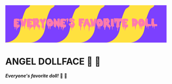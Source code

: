 <p align="center">
 <img src="assets/images/banner.png"/>
</p>

# ANGEL DOLLFACE :dolls: :ribbon:

***Everyone's favorite doll!*** :dolls: :ribbon:
